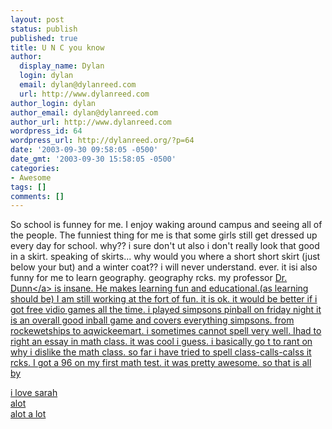 ```yaml
---
layout: post
status: publish
published: true
title: U N C you know
author:
  display_name: Dylan
  login: dylan
  email: dylan@dylanreed.com
  url: http://www.dylanreed.com
author_login: dylan
author_email: dylan@dylanreed.com
author_url: http://www.dylanreed.com
wordpress_id: 64
wordpress_url: http://dylanreed.org/?p=64
date: '2003-09-30 09:58:05 -0500'
date_gmt: '2003-09-30 15:58:05 -0500'
categories:
- Awesome
tags: []
comments: []
---
```

<p>So school is funney for me. I enjoy waking around campus and seeing all of the people. The funniest thing for me is that some girls still get dressed up every day for school. why?? i sure don't ut also i don't really look that good in a skirt. speaking of skirts... why would you where a short short skirt (just below your but) and a winter coat?? i will never understand. ever. it isi also funny for me to learn geography. geography rcks. my professor <a href="http:&#47;&#47;geography.unco.edu&#47;department&#47;faculty&#47;DUNN&#47;Biography.htm">Dr. Dunn<&#47;a> is insane. He makes learning fun and educational.(as learning should be) I am still working at the fort of fun. it is ok. it would be better if i got free vidio games all the time. i played simpsons pinball on friday night it is an overall good inball game and covers everything simpsons. from rockewetships to aqwickeemart. i sometimes cannot spell very well. Ihad to right an essay in math class. it was cool i guess. i basically go t to rant on why i dislike the math class. so far i have tried to spell class-calls-calss it rcks. I got a 96 on my first math test. it was pretty awesome. so that is all<br />
by</p>
<p>i love sarah<br />
 alot<br />
alot a lot</p>
